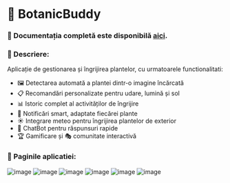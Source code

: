 # 🌱 BotanicBuddy

### 🌼 Documentația completă este disponibilă [aici](https://github.com/University-Projectss/BotanicBuddy/wiki/AMSS-%E2%80%90-Prezentare).

### 🌼 Descriere:

Aplicație de gestionarea și îngrijirea plantelor, cu urmatoarele functionalitati:
- 🖼️ Detectarea automată a plantei dintr-o imagine încărcată
- 📋 Recomandări personalizate pentru udare, lumină și sol
- 📊 Istoric complet al activităților de îngrijire
- 🔔 Notificări smart, adaptate fiecărei plante
- ☀️ Integrare meteo pentru îngrijirea plantelor de exterior
- 🤖 ChatBot pentru răspunsuri rapide
- 🏆 Gamificare și 🎭 comunitate interactivă

### 🌼 Paginile aplicatiei:
![image](https://github.com/user-attachments/assets/3749ae0a-d709-4da0-af3e-1cabbba780d8)
![image](https://github.com/user-attachments/assets/9dc5b9e1-b09e-4ca4-a9d1-8c5e3c949357)
![image](https://github.com/user-attachments/assets/1c81c7ad-8e3f-4199-91e4-1cc7c8223e51)
![image](https://github.com/user-attachments/assets/96d674e9-0699-4169-9395-c4fa8b9faf6e)
![image](https://github.com/user-attachments/assets/14ddd173-779f-4eb1-98ba-982d84cdae1a)
![image](https://github.com/user-attachments/assets/0cab8477-7192-4c32-bd27-656625fa9943)



